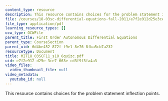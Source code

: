 ```yaml
---
content_type: resource
description: This resource contains choices for the problem statement inflection points.
file: /courses/18-03sc-differential-equations-fall-2011/e7f2e912d25e3ce7663ecd3f9f3fa4a3_MIT18_03SCF11_s10_6quizc.pdf
file_type: application/pdf
learning_resource_types: []
ocw_type: OCWFile
parent_title: First Order Autonomous Differential Equations
parent_type: CourseSection
parent_uid: 6d4be452-872f-f9e1-8e76-8fba5cb7a232
resourcetype: Document
title: MIT18_03SCF11_s10_6quizc.pdf
uid: e7f2e912-d25e-3ce7-663e-cd3f9f3fa4a3
video_files:
  video_thumbnail_file: null
video_metadata:
  youtube_id: null
---
```

This resource contains choices for the problem statement inflection points.